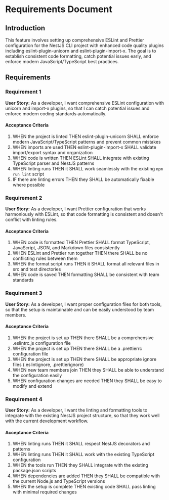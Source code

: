 # Requirements Document

## Introduction

This feature involves setting up comprehensive ESLint and Prettier configuration for the NestJS CLI project with enhanced code quality plugins including eslint-plugin-unicorn and eslint-plugin-import-x. The goal is to establish consistent code formatting, catch potential issues early, and enforce modern JavaScript/TypeScript best practices.

## Requirements

### Requirement 1

**User Story:** As a developer, I want comprehensive ESLint configuration with unicorn and import-x plugins, so that I can catch potential issues and enforce modern coding standards automatically.

#### Acceptance Criteria

1. WHEN the project is linted THEN eslint-plugin-unicorn SHALL enforce modern JavaScript/TypeScript patterns and prevent common mistakes
2. WHEN imports are used THEN eslint-plugin-import-x SHALL validate import/export syntax and organization
3. WHEN code is written THEN ESLint SHALL integrate with existing TypeScript parser and NestJS patterns
4. WHEN linting runs THEN it SHALL work seamlessly with the existing `npm run lint` script
5. IF there are linting errors THEN they SHALL be automatically fixable where possible

### Requirement 2

**User Story:** As a developer, I want Prettier configuration that works harmoniously with ESLint, so that code formatting is consistent and doesn't conflict with linting rules.

#### Acceptance Criteria

1. WHEN code is formatted THEN Prettier SHALL format TypeScript, JavaScript, JSON, and Markdown files consistently
2. WHEN ESLint and Prettier run together THEN there SHALL be no conflicting rules between them
3. WHEN the format script runs THEN it SHALL format all relevant files in src and test directories
4. WHEN code is saved THEN formatting SHALL be consistent with team standards

### Requirement 3

**User Story:** As a developer, I want proper configuration files for both tools, so that the setup is maintainable and can be easily understood by team members.

#### Acceptance Criteria

1. WHEN the project is set up THEN there SHALL be a comprehensive .eslintrc.js configuration file
2. WHEN the project is set up THEN there SHALL be a .prettierrc configuration file
3. WHEN the project is set up THEN there SHALL be appropriate ignore files (.eslintignore, .prettierignore)
4. WHEN new team members join THEN they SHALL be able to understand the configuration easily
5. WHEN configuration changes are needed THEN they SHALL be easy to modify and extend

### Requirement 4

**User Story:** As a developer, I want the linting and formatting tools to integrate with the existing NestJS project structure, so that they work well with the current development workflow.

#### Acceptance Criteria

1. WHEN linting runs THEN it SHALL respect NestJS decorators and patterns
2. WHEN linting runs THEN it SHALL work with the existing TypeScript configuration
3. WHEN the tools run THEN they SHALL integrate with the existing package.json scripts
4. WHEN dependencies are added THEN they SHALL be compatible with the current Node.js and TypeScript versions
5. WHEN the setup is complete THEN existing code SHALL pass linting with minimal required changes
